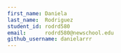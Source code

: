 ```yaml
---
first_name: Daniela
last_name:  Rodriguez
student_id: rodrd580
email:      rodrd580@newschool.edu
github_username: danielarrr
---
```

